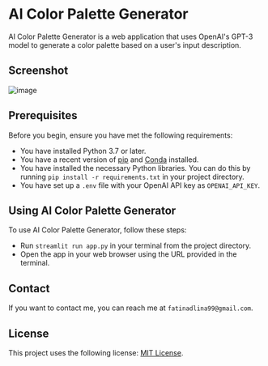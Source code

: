 # AI Color Palette Generator

AI Color Palette Generator is a web application that uses OpenAI's GPT-3 model to generate a color palette based on a user's input description.

## Screenshot
![image](https://github.com/fatlina99/ColorAI_App/assets/141213373/88507b5e-1d67-4845-af09-37f10483dccc)

## Prerequisites

Before you begin, ensure you have met the following requirements:

- You have installed Python 3.7 or later.
- You have a recent version of [pip](https://pip.pypa.io/en/stable/installation/) and [Conda](https://docs.conda.io/projects/conda/en/latest/user-guide/install/) installed.
- You have installed the necessary Python libraries. You can do this by running `pip install -r requirements.txt` in your project directory.
- You have set up a `.env` file with your OpenAI API key as `OPENAI_API_KEY`.

## Using AI Color Palette Generator

To use AI Color Palette Generator, follow these steps:

- Run `streamlit run app.py` in your terminal from the project directory.
- Open the app in your web browser using the URL provided in the terminal.

## Contact

If you want to contact me, you can reach me at `fatinadlina99@gmail.com`.

## License

This project uses the following license: [MIT License](<link_to_license>).
